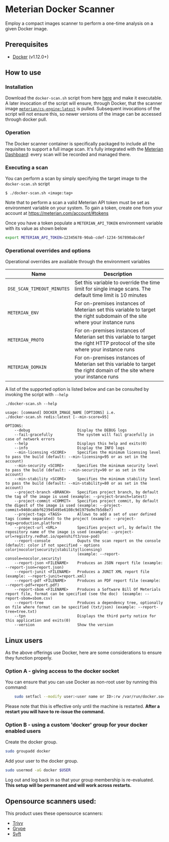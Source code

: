 # Meterian Docker Scanner

Employ a compact images scanner to perform a one-time analysis on a given Docker image.

## Prerequisites
- [Docker](https://docs.docker.com/install/linux/docker-ce/ubuntu/#install-using-the-convenience-script) (v1.12.0+)

## How to use

### Installation
Download the `docker-scan.sh` script from here [here](https://raw.githubusercontent.com/MeterianHQ/docker-scanner-engine/master/docker-scan.sh) and make it executable. A later invocation of the script will ensure, through Docker, that the scanner image [`meterian/cs-engine:latest`](https://hub.docker.com/r/meterian/cs-engine) is pulled. Subsequent invocations of the script will not ensure this, so newer versions of the image can be accessed through docker pull. 


### Operation
The Docker scanner container is specifically packaged to include all the requisites to support a full image scan. It's fully integrated with the [Meterian Dashboard](https://www.meterian.com/dashboard/): every scan will be recorded and managed there.

### Executing a scan

You can perform a scan by simply specifying the target image to the `docker-scan.sh` script

    $ ./docker-scan.sh <image:tag>

Note that to perform a scan a valid Meterian API token must be set as environment variable on your system. To gain a token, create one from your account at https://meterian.com/account/#tokens

Once you have a token populate a `METERIAN_API_TOKEN` environment variable with its value as shown below

```bash
export METERIAN_API_TOKEN=12345678-90ab-cdef-1234-567890abcdef
```

### Operational overrides and options

Operational overrides are available through the environment variables

| Name | Description |
|------|-------------|
| `DSE_SCAN_TIMEOUT_MINUTES` | Set this variable to override the time limit for single image scans. The default time limit is 10 minutes |
| `METERIAN_ENV` | For on-premises instances of Meterian set this variable to target the right subdomain of the site where your instance runs |
| `METERIAN_PROTO` | For on-premises instances of Meterian set this variable to target the right HTTP protocol of the site where your instance runs |
| `METERIAN_DOMAIN` | For on-premises instances of Meterian set this variable to target the right domain of the site where your instance runs |

A list of the supported option is listed below and can be consulted by invoking the script with `--help`
```
./docker-scan.sh --help

usage: [command] DOCKER_IMAGE_NAME [OPTIONS] i.e.
./docker-scan.sh redis:latest [--min-score=95]

OPTIONS:
    --debug                     Display the DEBUG logs
    --fail-gracefully           The system will fail gracefully in case of network errors
    --help                      Displays this help and exits(0)
    --info                      Display the INFO logs
    --min-licensing <SCORE>     Specifies the minimum licensing level to pass the build (default: --min-licensing=95 or as set in the account)
    --min-security <SCORE>      Specifies the minimum security level to pass the build (default: --min-security=90 or as set in the account)
    --min-stability <SCORE>     Specifies the minimum stability level to pass the build (default: --min-stability=80 or as set in the account)
    --project-branch <BRANCH>   Specifies project branch, by default the tag of the image is used (example: --project-branch=latest)
    --project-commit <COMMIT>   Specifies project commit, by default the digest of the image is used (example: --project-commit=9460cabbf623945495e6108c9d1979a9e7b5d8e7)
    --project-tags <TAGS>       Allows to add a set of user defined tags (comme separated) to the project (example: --project-tags=production,platform)
    --project-url <URL>         Specifies project url, by default the repository name of the image is used (example: --project-url=registry.redhat.io/openshift3/ose-pod)
    --report-console            Ouputs the scan report on the console (default: color if not specified - options color|nocolor|security|stability|licensing) 
                                (example: --report-console=nocolor,security)
    --report-json <FILENAME>    Produces an JSON report file (example: --report-json=report.json)
    --report-junit <FILENAME>   Produces a JUNIT XML report file (example: --report-junit=report.xml)
    --report-pdf <FILENAME>     Produces an PDF report file (example: --report-pdf=report.pdf)
    --report-sbom <FILENAME>    Produces a Software Bill Of Meterials report file, format can be specified (see the doc)  (example: --report-sbom=sbom.csv)
    --report-tree               Produces a dependency tree, optionally on file where format can be specified (txt/json) (example: --report-tree=tree.txt)
    --tpn                       Displays the third party notice for this application and exits(0)
    --version                   Show the version

```

## Linux users
As the above offerings use Docker, here are some considerations to ensure they function properly.

### Option A - giving access to the docker socket
You can ensure that you can use Docker as non-root user by running this command:

```bash
    sudo setfacl --modify user:<user name or ID>:rw /var/run/docker.sock
```

Please note that this is effective only until the machine is restarted. **After a restart you will have to re-issue the command.**

### Option B - using a custom 'docker' group for your docker enabled users

Create the docker group.
```bash
sudo groupadd docker
```

Add your user to the docker group.
```bash
sudo usermod -aG docker $USER
```

Log out and log back in so that your group membership is re-evaluated. **This setup will be permanent and will work across restarts.**


## Opensource scanners used:

This product uses these opensource scanners:
- [Trivy](https://github.com/aquasecurity/trivy)
- [Grype](https://github.com/anchore/grype)
- [Syft](https://github.com/anchore/syft)
